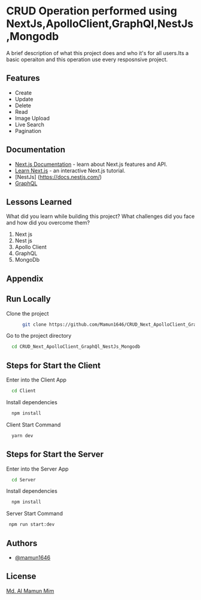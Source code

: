 # CRUD Operation performed using NextJs,ApolloClient,GraphQl,NestJs,Mongodb


A brief description of what this project does and who it's for
all users.Its a basic operaiton and this operation use every resposnsive project.

## Features

- Create 
- Update
- Delete
- Read
- Image Upload
- Live Search
- Pagination



    

    
 
## Documentation



- [Next.js Documentation](https://nextjs.org/docs) - learn about Next.js features and API.
- [Learn Next.js](https://nextjs.org/learn) - an interactive Next.js tutorial.
- [NestJs] (https://docs.nestjs.com/)
- [GraphQL](https://graphql.org/)


## Lessons Learned

What did you learn while building this project? What challenges did you face and how did you overcome them?

1. Next js
2. Nest js
3. Apollo Client
4. GraphQL
5. MongoDb
## Appendix


## Run Locally

Clone the project

```bash
      git clone https://github.com/Mamun1646/CRUD_Next_ApolloClient_GraphQl_NestJs_Mongodb.git

```

Go to the project directory

```bash
  cd CRUD_Next_ApolloClient_GraphQl_NestJs_Mongodb
```


## Steps for Start the Client
 
 
 Enter into the Client App
```bash
  cd Client
```

Install dependencies
```bash
  npm install
```

Client Start Command

```bash
  yarn dev
```

## Steps for Start the Server

Enter into the Server App
```bash
  cd Server
```

Install dependencies

```bash
  npm install
```

Server Start Command 

```bash
 npm run start:dev
```

## Authors

- [@mamun1646](https://www.github.com/mamun1646)

## License

[Md. Al Mamun Mim](https://www.linkedin.com/in/almamunmim1611177146/)
